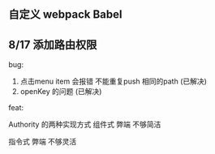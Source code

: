 ## 自定义  webpack   Babel

## 8/17 添加路由权限

bug: 
1. 点击menu item 会报错 不能重复push 相同的path (已解决)
2. openKey 的问题 (已解决)

feat: 

Authority 的两种实现方式
组件式 弊端 不够简洁

指令式  弊端 不够灵活